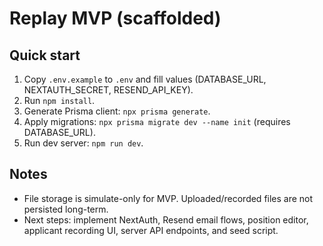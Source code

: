 # Replay MVP (scaffolded)

## Quick start

1. Copy `.env.example` to `.env` and fill values (DATABASE_URL, NEXTAUTH_SECRET, RESEND_API_KEY).
2. Run `npm install`.
3. Generate Prisma client: `npx prisma generate`.
4. Apply migrations: `npx prisma migrate dev --name init` (requires DATABASE_URL).
5. Run dev server: `npm run dev`.

## Notes

- File storage is simulate-only for MVP. Uploaded/recorded files are not persisted long-term.
- Next steps: implement NextAuth, Resend email flows, position editor, applicant recording UI, server API endpoints, and seed script.
